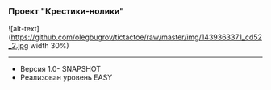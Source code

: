 ### Проект "Крестики-нолики"
![alt-text](https://github.com/olegbugrov/tictactoe/raw/master/img/1439363371_cd52_2.jpg width 30%)
<hr>
<ul>
<li>Версия 1.0- SNAPSHOT</li>
<li>Реализован уровень EASY</li></ul>
